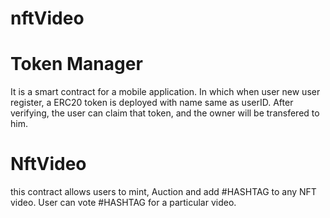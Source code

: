 # nftVideo

# Token Manager
It is a smart contract for a mobile application. In which when user new user register, a ERC20 token is deployed with name same as userID. After verifying, the user can claim that token, and the owner will be transfered to him.


# NftVideo
this contract allows users to mint, Auction and add #HASHTAG to any NFT video. User can vote #HASHTAG for a particular video.

